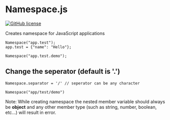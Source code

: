 # Namespace.js

[![GitHub license](https://img.shields.io/github/license/nimjetushar/Namespace.js.svg)](https://github.com/nimjetushar/Namespace.js/blob/master/LICENSE)

Creates namespace for JavaScript applications

```
Namespace("app.test");
app.test = {"name": "Hello"};

Namespace("app.test.demo");

```

## Change the seperator (default is '.')

```
Namespace.separator = '/' // seperator can be any character

Namespace("app/test/demo")

```

Note: While creating namespace the nested member variable should always be **object** and any other member type (such as string, number, boolean, etc...) will result in error. 
